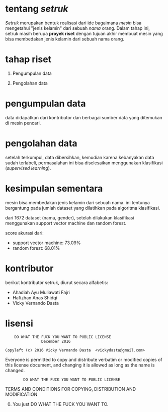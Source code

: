 # tentang *setruk*

*Setruk* merupakan bentuk realisasi dari ide
bagaimana *mesin* bisa mengetahui "jenis kelamin" dari sebuah *nama* orang. Dalam tahap ini, setruk masih berupa **proyek riset** dengan tujuan akhir
membuat mesin yang bisa membedakan jenis kelamin dari sebuah nama orang.


# tahap riset

1. Pengumpulan data

2. Pengolahan data


# pengumpulan data 

data didapatkan dari kontributor dan berbagai sumber data yang ditemukan di mesin pencari.

# pengolahan data 

setelah terkumpul, data dibersihkan, kemudian karena kebanyakan data sudah terlabeli, permasalahan ini bisa 
diselesaikan menggunakan klasifikasi (*supervised learning*).

# kesimpulan sementara 

mesin bisa membedakan jenis kelamin dari sebuah nama.
ini tentunya bergantung pada jumlah dataset yang dilatihkan pada algoritma klasifikasi.

dari 1672 dataset (nama, gender), setelah dilakukan klasifikasi menggunakan support vector machine dan random forest.

score akurasi dari: 

- support vector machine: 73.09%
- random forest: 68.01%
  

# kontributor

berikut kontributor setruk, diurut secara alfabetis:

- Ahadiah Ayu Muliawati Fajri
- Hafizhan Anas Shidqi
- Vicky Vernando Dasta

# lisensi

        DO WHAT THE FUCK YOU WANT TO PUBLIC LICENSE
                    December 2016

    Copyleft (c) 2016 Vicky Vernando Dasta  <vickydasta@gmail.com>

Everyone is permitted to copy and distribute verbatim or modified
copies of this license document, and changing it is allowed as long
as the name is changed.

            DO WHAT THE FUCK YOU WANT TO PUBLIC LICENSE
   TERMS AND CONDITIONS FOR COPYING, DISTRIBUTION AND MODIFICATION

  0. You just DO WHAT THE FUCK YOU WANT TO.
